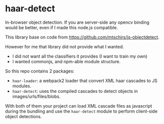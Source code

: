 # haar-detect

In-browser object detection. If you are server-side any opencv binding would be better, even if I made this node.js compatible.

This library base on code from https://github.com/mtschirs/js-objectdetect.

However for me that library did not provide what I wanted.

  - I did not want all the classifiers it provides (I want to train my own)
  - I wanted commonjs, and npm-able module structure.

So this repo contains 2 packages:

  - `haar-loader`: a webpack2 loader that convert XML haar cascades to JS modules.
  - `haar-detect`: uses the compiled cascades to detect objects in images/urls/files/blobs.

With both of them your project can load XML cascade files as javascript during the bundling and use the `haar-detect` module to perform client-side object detections.

